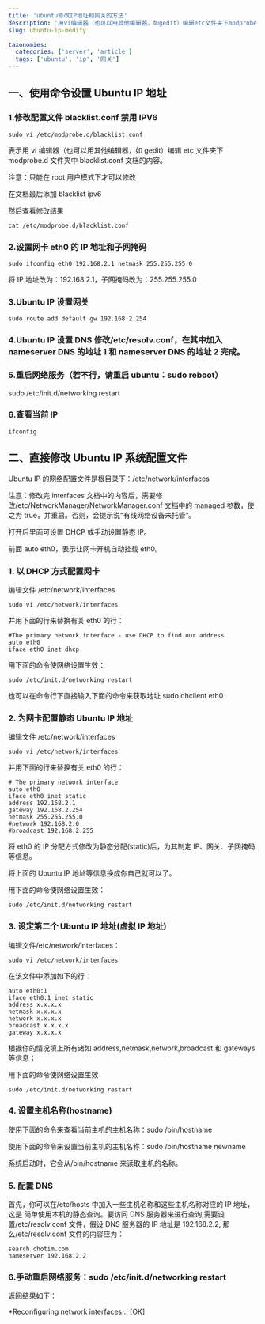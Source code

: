 ```yaml
---
title: 'ubuntu修改IP地址和网关的方法'
description: '用vi编辑器（也可以用其他编辑器，如gedit）编辑etc文件夹下modprobe.d文件夹中blacklist.conf文档的内'
slug: ubuntu-ip-modify

taxonomies:
  categories: ['server', 'article']
  tags: ['ubuntu', 'ip', '网关']
---
```


## 一、使用命令设置 Ubuntu IP 地址

### 1.修改配置文件 blacklist.conf 禁用 IPV6

    sudo vi /etc/modprobe.d/blacklist.conf

表示用 vi 编辑器（也可以用其他编辑器，如 gedit）编辑 etc 文件夹下 modprobe.d 文件夹中 blacklist.conf 文档的内容。

注意：只能在 root 用户模式下才可以修改

在文档最后添加 blacklist ipv6

然后查看修改结果

    cat /etc/modprobe.d/blacklist.conf

### 2.设置网卡 eth0 的 IP 地址和子网掩码

    sudo ifconfig eth0 192.168.2.1 netmask 255.255.255.0

将 IP 地址改为：192.168.2.1，子网掩码改为：255.255.255.0

### 3.Ubuntu IP 设置网关

    sudo route add default gw 192.168.2.254

### 4.Ubuntu IP 设置 DNS 修改/etc/resolv.conf，在其中加入 nameserver DNS 的地址 1 和 nameserver DNS 的地址 2 完成。

### 5.重启网络服务（若不行，请重启 ubuntu：sudo reboot）

sudo /etc/init.d/networking restart

### 6.查看当前 IP

    ifconfig

## 二、直接修改 Ubuntu IP 系统配置文件

Ubuntu IP 的网络配置文件是根目录下：/etc/network/interfaces

注意：修改完 interfaces 文档中的内容后，需要修改/etc/NetworkManager/NetworkManager.conf 文档中的 managed 参数，使之为 true，并重启。否则，会提示说“有线网络设备未托管”。

打开后里面可设置 DHCP 或手动设置静态 IP。

前面 auto eth0，表示让网卡开机自动挂载 eth0。

### 1. 以 DHCP 方式配置网卡

编辑文件 /etc/network/interfaces

    sudo vi /etc/network/interfaces

并用下面的行来替换有关 eth0 的行：

    #The primary network interface - use DHCP to find our address
    auto eth0
    iface eth0 inet dhcp

用下面的命令使网络设置生效：

    sudo /etc/init.d/networking restart

也可以在命令行下直接输入下面的命令来获取地址 sudo dhclient eth0

### 2. 为网卡配置静态 Ubuntu IP 地址

编辑文件 /etc/network/interfaces

    sudo vi /etc/network/interfaces

并用下面的行来替换有关 eth0 的行：

    # The primary network interface
    auto eth0
    iface eth0 inet static
    address 192.168.2.1
    gateway 192.168.2.254
    netmask 255.255.255.0
    #network 192.168.2.0
    #broadcast 192.168.2.255

将 eth0 的 IP 分配方式修改为静态分配(static)后，为其制定 IP、网关、子网掩码等信息。

将上面的 Ubuntu IP 地址等信息换成你自己就可以了。

用下面的命令使网络设置生效：

    sudo /etc/init.d/networking restart

### 3. 设定第二个 Ubuntu IP 地址(虚拟 IP 地址)

编辑文件/etc/network/interfaces：

    sudo vi /etc/network/interfaces

在该文件中添加如下的行：

    auto eth0:1
    iface eth0:1 inet static
    address x.x.x.x
    netmask x.x.x.x
    network x.x.x.x
    broadcast x.x.x.x
    gateway x.x.x.x

根据你的情况填上所有诸如 address,netmask,network,broadcast 和 gateways 等信息；

用下面的命令使网络设置生效

    sudo /etc/init.d/networking restart

### 4. 设置主机名称(hostname)

使用下面的命令来查看当前主机的主机名称：sudo /bin/hostname

使用下面的命令来设置当前主机的主机名称：sudo /bin/hostname newname

系统启动时，它会从/bin/hostname 来读取主机的名称。

### 5. 配置 DNS

首先，你可以在/etc/hosts 中加入一些主机名称和这些主机名称对应的 IP 地址，这是 简单使用本机的静态查询。要访问 DNS 服务器来进行查询,需要设置/etc/resolv.conf 文件，假设 DNS 服务器的 IP 地址是 192.168.2.2, 那么/etc/resolv.conf 文件的内容应为：

    search chotim.com
    nameserver 192.168.2.2

### 6.手动重启网络服务：sudo /etc/init.d/networking restart

返回结果如下：

\*Reconfiguring network interfaces… [OK]
